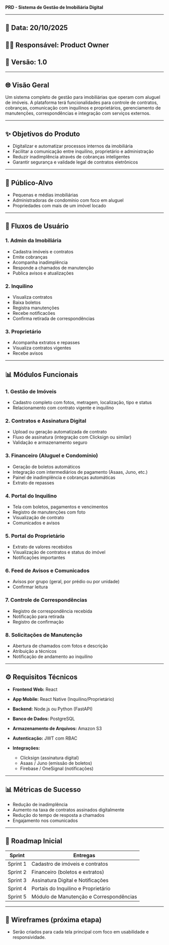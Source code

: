 **PRD - Sistema de Gestão de Imobiliária Digital**

---

## 📆 Data: 20/10/2025

## 👨‍💼 Responsável: Product Owner

## 📖 Versão: 1.0

---

## 🌐 Visão Geral

Um sistema completo de gestão para imobiliárias que operam com aluguel de imóveis. A plataforma terá funcionalidades para controle de contratos, cobranças, comunicação com inquilinos e proprietários, gerenciamento de manutenções, correspondências e integração com serviços externos.

---

## ✨ Objetivos do Produto

* Digitalizar e automatizar processos internos da imobiliária
* Facilitar a comunicação entre inquilino, proprietário e administração
* Reduzir inadimplência através de cobranças inteligentes
* Garantir segurança e validade legal de contratos eletrônicos

---

## 🎯 Público-Alvo

* Pequenas e médias imobiliárias
* Administradoras de condomínio com foco em aluguel
* Propriedades com mais de um imóvel locado

---

## 🔄 Fluxos de Usuário

### 1. **Admin da Imobiliária**

* Cadastra imóveis e contratos
* Emite cobranças
* Acompanha inadimplência
* Responde a chamados de manutenção
* Publica avisos e atualizações

### 2. **Inquilino**

* Visualiza contratos
* Baixa boletos
* Registra manutenções
* Recebe notificacões
* Confirma retirada de correspondências

### 3. **Proprietário**

* Acompanha extratos e repasses
* Visualiza contratos vigentes
* Recebe avisos

---

## 📊 Módulos Funcionais

### 1. **Gestão de Imóveis**

* Cadastro completo com fotos, metragem, localização, tipo e status
* Relacionamento com contrato vigente e inquilino

### 2. **Contratos e Assinatura Digital**

* Upload ou geração automatizada de contrato
* Fluxo de assinatura (integração com Clicksign ou similar)
* Validação e armazenamento seguro

### 3. **Financeiro (Aluguel e Condomínio)**

* Geração de boletos automáticos
* Integração com intermediários de pagamento (Asaas, Juno, etc.)
* Painel de inadimplência e cobranças automáticas
* Extrato de repasses

### 4. **Portal do Inquilino**

* Tela com boletos, pagamentos e vencimentos
* Registro de manutenções com foto
* Visualização de contrato
* Comunicados e avisos

### 5. **Portal do Proprietário**

* Extrato de valores recebidos
* Visualização de contratos e status do imóvel
* Notificações importantes

### 6. **Feed de Avisos e Comunicados**

* Avisos por grupo (geral, por prédio ou por unidade)
* Confirmar leitura

### 7. **Controle de Correspondências**

* Registro de correspondência recebida
* Notificação para retirada
* Registro de confirmação

### 8. **Solicitações de Manutenção**

* Abertura de chamados com fotos e descrição
* Atribuição a técnicos
* Notificação de andamento ao inquilino

---

## ⚙️ Requisitos Técnicos

* **Frontend Web:** React
* **App Mobile:** React Native (Inquilino/Proprietário)
* **Backend:** Node.js ou Python (FastAPI)
* **Banco de Dados:** PostgreSQL
* **Armazenamento de Arquivos:** Amazon S3
* **Autenticação:** JWT com RBAC
* **Integrações:**

  * Clicksign (assinatura digital)
  * Asaas / Juno (emissão de boletos)
  * Firebase / OneSignal (notificações)

---

## 📊 Métricas de Sucesso

* Redução de inadimplência
* Aumento na taxa de contratos assinados digitalmente
* Redução do tempo de resposta a chamados
* Engajamento nos comunicados

---

## 🔗 Roadmap Inicial

| Sprint   | Entregas                                |
| -------- | --------------------------------------- |
| Sprint 1 | Cadastro de imóveis e contratos         |
| Sprint 2 | Financeiro (boletos e extratos)         |
| Sprint 3 | Assinatura Digital e Notificações       |
| Sprint 4 | Portais do Inquilino e Proprietário     |
| Sprint 5 | Módulo de Manutenção e Correspondências |

---

## 🎨 Wireframes (próxima etapa)

* Serão criados para cada tela principal com foco em usabilidade e responsividade.
